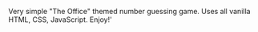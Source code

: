 Very simple "The Office" themed number guessing game. Uses all vanilla HTML, CSS, JavaScript. Enjoy!'